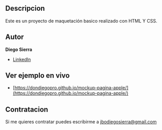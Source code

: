 ## Descripcion

Este es un proyecto de maquetación basico realizado con HTML Y CSS.

## Autor

**Diego Sierra**

* [LinkedIn](www.linkedin.com/in/dondiegopro)

## Ver ejemplo en vivo

* [https://dondiegopro.github.io/mockup-pagina-apple/](https://dondiegopro.github.io/mockup-pagina-apple/)

## Contratacion
Si me quieres contratar puedes escribirme a jbodiegosierra@gmail.com

